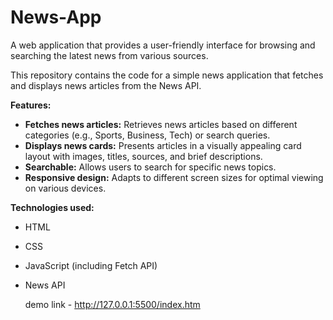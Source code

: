 # News-App
A web application that provides a user-friendly interface for browsing and searching the latest news from various sources.

This repository contains the code for a simple news application that fetches and displays news articles from the News API.

**Features:**

* **Fetches news articles:** Retrieves news articles based on different categories (e.g., Sports, Business, Tech) or search queries.
* **Displays news cards:** Presents articles in a visually appealing card layout with images, titles, sources, and brief descriptions.
* **Searchable:** Allows users to search for specific news topics.
* **Responsive design:** Adapts to different screen sizes for optimal viewing on various devices.

**Technologies used:**

* HTML
* CSS
* JavaScript (including Fetch API)
* News API


  demo link - http://127.0.0.1:5500/index.htm
